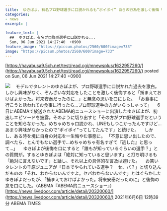 ```yaml
---
title:  ゆきぽよ、有名プロ野球選手に口説かれるも“ポイポイ” 自らの行為を激しく後悔「将来安泰だったのに…」  
categories:
- news
excerpt: |
  
feature_text: |
  ##  ゆきぽよ、有名プロ野球選手に口説かれる...
  Sun, 06 Jun 2021 14:27:40  +0900
feature_image: "https://picsum.photos/2560/600?image=733"
image: "https://picsum.photos/2560/600?image=733"
---
```


[https://hayabusa9.5ch.net/test/read.cgi/mnewsplus/1622957260/](https://hayabusa9.5ch.net/test/read.cgi/mnewsplus/1622957260/)
posted on Sun, 06 Jun 2021 14:27:40  +0900

<!--more-->

![](https://image.news.livedoor.com/newsimage/stf/8/6/8676f_1585_8c0041dcd1a149736c224a81f3a1328f.jpg) 　モデルでタレントのゆきぽよが、プロ野球選手に口説かれた過去を激白。しかし興味がなく、ぞんざいな対応をしたことを激しく後悔すると「捕まえておけばよかった。将来安泰だったのに…」と無念の思いを口にした。 「お食事に行こうと誘われてお食事に行ったら…プロ野球選手の方がいらっしゃって」 　6日にABEMAで放送されたABEMA的ニュースショーに出演したゆきぽよが、初出しエピソードを披露。そのように切り出すと「その方がプロ野球選手だということを知らなかった。めちゃめちゃ口説かれ、LINEもしつこかったんですけど…あまり興味がなかったので“ポイポイ”ってしてたんです」と続けた。 　しかし、ある時を境に自身の対応を一生悔やむ事態に。 「不意に思い出したので、調べたら、とんでもない選手で…めちゃめちゃ有名すぎて『逃した』と思って…」 　ゆきぽよが後悔を口にすると「誰もが知っているぐらいの選手？」との質問が。するとゆきぽよは「絶対に知っていると思います」と打ち明けるも「絶対に言えないです」と話し、それ以上の具体的な言及は避けた。 　お笑いタレントの千原ジュニアが「日本でやられている選手？　セ、パ？」と切り込んだものの「それ、わからないんですよ。セパわからないんです」とはぐらかしたゆきぽよだったが、「捕まえておけばよかった。将来安泰だったのに」と後悔の念を口にした。（ABEMA『ABEMA的ニュースショー』） [https://news.livedoor.com/article/detail/20320060/](https://news.livedoor.com/article/detail/20320060/) 2021年6月6日 12時39分 ABEMA TIMES
